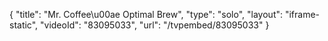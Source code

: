 {
    "title": "Mr. Coffee\u00ae Optimal Brew",
    "type": "solo",
    "layout": "iframe-static",
    "videoId": "83095033",
    "url": "\/tvpembed\/83095033"
}